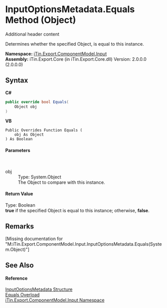 # InputOptionsMetadata.Equals Method (Object)
Additional header content 

Determines whether the specified Object, is equal to this instance.

**Namespace:**&nbsp;<a href="N_iTin_Export_ComponentModel_Input">iTin.Export.ComponentModel.Input</a><br />**Assembly:**&nbsp;iTin.Export.Core (in iTin.Export.Core.dll) Version: 2.0.0.0 (2.0.0.0)

## Syntax

**C#**<br />
``` C#
public override bool Equals(
	Object obj
)
```

**VB**<br />
``` VB
Public Overrides Function Equals ( 
	obj As Object
) As Boolean
```


#### Parameters
&nbsp;<dl><dt>obj</dt><dd>Type: System.Object<br />The Object to compare with this instance.</dd></dl>

#### Return Value
Type: Boolean<br /><strong>true</strong> if the specified Object is equal to this instance; otherwise, <strong>false</strong>.

## Remarks
\[Missing <remarks> documentation for "M:iTin.Export.ComponentModel.Input.InputOptionsMetadata.Equals(System.Object)"\]

## See Also


#### Reference
<a href="T_iTin_Export_ComponentModel_Input_InputOptionsMetadata">InputOptionsMetadata Structure</a><br /><a href="Overload_iTin_Export_ComponentModel_Input_InputOptionsMetadata_Equals">Equals Overload</a><br /><a href="N_iTin_Export_ComponentModel_Input">iTin.Export.ComponentModel.Input Namespace</a><br />